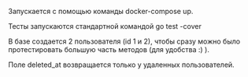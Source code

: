 Запускается с помощью команды docker-compose up.

Тесты запускаются стандартной командой go test -cover

В базе создается 2 пользователя (id 1 и 2), чтобы сразу можно было протестировать большую часть методов (для удобства :) ).

Поле deleted_at возвращается только у удаленных пользователей.